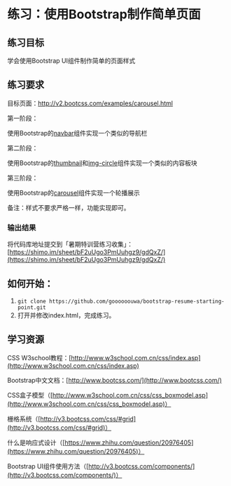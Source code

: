# 练习：使用Bootstrap制作简单页面

## 练习目标

学会使用Bootstrap UI组件制作简单的页面样式

## 练习要求

目标页面：http://v2.bootcss.com/examples/carousel.html

第一阶段：

使用Bootstrap的[navbar](http://v3.bootcss.com/components/#navbar)组件实现一个类似的导航栏

第二阶段：

使用Bootstrap的[thumbnail](http://v3.bootcss.com/components/#thumbnails-custom-content)和[img-circle](http://v3.bootcss.com/css/#images-shapes)组件实现一个类似的内容板块

第三阶段：

使用Bootstrap的[carousel](http://v3.bootcss.com/javascript/#carousel)组件实现一个轮播展示

备注：样式不要求严格一样，功能实现即可。

### 输出结果

将代码库地址提交到「暑期特训营练习收集」：[https://shimo.im/sheet/bF2uUgo3PmUuhgz9/gdQxZ/](https://shimo.im/sheet/bF2uUgo3PmUuhgz9/gdQxZ/)

## 如何开始：

1. `git clone https://github.com/goooooouwa/bootstrap-resume-starting-point.git`
2. 打开并修改index.html，完成练习。

## 学习资源

CSS W3school教程：[http://www.w3school.com.cn/css/index.asp](http://www.w3school.com.cn/css/index.asp)

Bootstrap中文文档：[http://www.bootcss.com/](http://www.bootcss.com/)

CSS盒子模型（[http://www.w3school.com.cn/css/css_boxmodel.asp](http://www.w3school.com.cn/css/css_boxmodel.asp)）

栅格系统（[http://v3.bootcss.com/css/#grid](http://v3.bootcss.com/css/#grid)）

什么是响应式设计（[https://www.zhihu.com/question/20976405](https://www.zhihu.com/question/20976405)）

Bootstrap UI组件使用方法（[http://v3.bootcss.com/components/](http://v3.bootcss.com/components/)）
